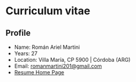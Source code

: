 #  Curriculum vitae
## Profile
- Name: Román Ariel Martini
- Years: 27
- Location: Villa María, CP 5900 | Córdoba (ARG)
- Email: romanmartini201@gmail.com
- [Resume Home Page](https://romanmartini.github.io/cv)
